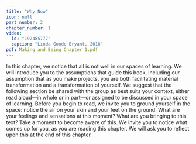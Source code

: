 ```yaml
---
title: "Why Now"
icon: null
part_number: 2
chapter_number: 1
video: 
  id: "192485777"
  caption: "Linda Goode Bryant, 2016"
pdf: Making and Being Chapter 1.pdf
---
```


In this chapter, we notice that all is not well in our spaces of learning. We will introduce you to the assumptions that guide this book, including our assumption that as you make projects, you are both facilitating material transformation and a transformation of yourself. We suggest that the following section be shared with the group as best suits your context, either read aloud—in whole or in part—or assigned to be discussed in your space of learning. Before you begin to read, we invite you to ground yourself in the space: notice the air on your skin and your feet on the ground. What are your feelings and sensations at this moment? What are you bringing to this text? Take a moment to become aware of this. We invite you to notice what comes up for you, as you are reading this chapter. We will ask you to reflect upon this at the end of this chapter.